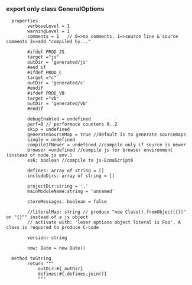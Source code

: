 
### export only class GeneralOptions

      properties
            verboseLevel = 1
            warningLevel = 1
            comments = 1   // 0=>no comments, 1=>source line & source comments 2=>add "compiled by..."

            #ifdef PROD_JS
            target ="js"
            outDir = 'generated/js'
            #end if
            #ifdef PROD_C
            target ="c"
            outDir = 'generated/c'
            #endif
            #ifdef PROD_VB
            target ="vb"
            outDir = 'generated/vb'
            #endif

            debugEnabled = undefined
            perf=0 // performace counters 0..2
            skip = undefined
            generateSourceMap = true //default is to generate sourcemaps
            single = undefined
            compileIfNewer = undefined //compile only if source is newer
            browser =undefined //compile js for browser environment (instead of node.js env.)
            es6: boolean //compile to js-EcmaScript6

            defines: array of string = []
            includeDirs: array of string = []

            projectDir:string = '.'
            mainModuleName:string = 'unnamed'

            storeMessages: boolean = false

            //literalMap: string // produce "new Class().fromObject({})" on "{}"" instead of a js object
            // activate with: 'lexer options object literal is Foo'. A class is required to produce C-code 

            version: string

            now: Date = new Date()

      method toString
            return """
                outDir:#{.outDir}
                defines:#{.defines.join()}
                """
